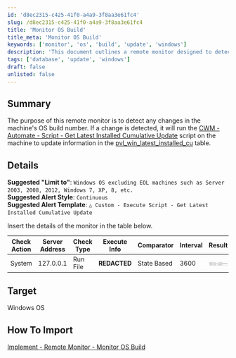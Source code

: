 ```yaml
---
id: 'd8ec2315-c425-41f0-a4a9-3f8aa3e61fc4'
slug: /d8ec2315-c425-41f0-a4a9-3f8aa3e61fc4
title: 'Monitor OS Build'
title_meta: 'Monitor OS Build'
keywords: ['monitor', 'os', 'build', 'update', 'windows']
description: 'This document outlines a remote monitor designed to detect changes in the operating system build number of Windows machines. Upon detecting a change, it triggers a script to update the latest installed cumulative update information in the relevant database table. It includes suggestions for configuration and alert styles.'
tags: ['database', 'update', 'windows']
draft: false
unlisted: false
---
```


## Summary

The purpose of this remote monitor is to detect any changes in the machine's OS build number. If a change is detected, it will run the [CWM - Automate - Script - Get Latest Installed Cumulative Update](/docs/bd99d6b2-2d31-4611-9682-3c8518c53998) script on the machine to update information in the [pvl_win_latest_installed_cu](/docs/c03e4def-7efe-4a8b-99e9-d99ac2c65f5a) table.

## Details

**Suggested "Limit to"**: `Windows OS excluding EOL machines such as Server 2003, 2008, 2012, Windows 7, XP, 8, etc.`  
**Suggested Alert Style**: `Continuous`  
**Suggested Alert Template**: `△ Custom - Execute Script - Get Latest Installed Cumulative Update`  

Insert the details of the monitor in the table below.

| Check Action | Server Address | Check Type | Execute Info | Comparator   | Interval | Result |
|--------------|----------------|-------------|---------------|---------------|----------|--------|
| System       | 127.0.0.1     | Run File    | **REDACTED**  | State Based    | 3600     | ![Result](../../../static/img/docs/d8ec2315-c425-41f0-a4a9-3f8aa3e61fc4/image_1.webp) |

## Target

Windows OS

## How To Import

[Implement - Remote Monitor - Monitor OS Build](/docs/4855070e-17d1-4caa-9ded-793fef9b330d)